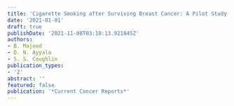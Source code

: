```yaml
---
title: 'Cigarette Smoking after Surviving Breast Cancer: A Pilot Study'
date: '2021-01-01'
draft: true
publishDate: '2021-11-08T03:10:13.921845Z'
authors:
- B. Majeed
- D. N. Ayyala
- S. S. Coughlin
publication_types:
- '2'
abstract: ''
featured: false
publication: '*Current Cancer Reports*'
---
```


